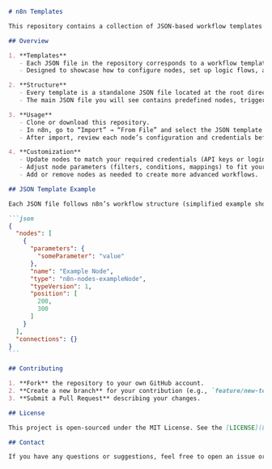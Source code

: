````markdown name=README.md
# n8n Templates

This repository contains a collection of JSON-based workflow templates for [n8n](https://n8n.io). Each template demonstrates practical automation examples and can be customized or extended for different use cases.

## Overview

1. **Templates**  
   - Each JSON file in the repository corresponds to a workflow template.  
   - Designed to showcase how to configure nodes, set up logic flows, and transform data.

2. **Structure**  
   - Every template is a standalone JSON file located at the root directory of this repository.  
   - The main JSON file you will see contains predefined nodes, triggers, and logic to help you quickly set up workflows in n8n.

3. **Usage**  
   - Clone or download this repository.  
   - In n8n, go to “Import” → “From File” and select the JSON template you wish to use.  
   - After import, review each node’s configuration and credentials before execution.

4. **Customization**  
   - Update nodes to match your required credentials (API keys or login details).  
   - Adjust node parameters (filters, conditions, mappings) to fit your specific data flows.  
   - Add or remove nodes as needed to create more advanced workflows.

## JSON Template Example

Each JSON file follows n8n’s workflow structure (simplified example shown below for illustration):

```json
{
  "nodes": [
    {
      "parameters": {
        "someParameter": "value"
      },
      "name": "Example Node",
      "type": "n8n-nodes-exampleNode",
      "typeVersion": 1,
      "position": [
        200,
        300
      ]
    }
  ],
  "connections": {}
}
```

## Contributing

1. **Fork** the repository to your own GitHub account.  
2. **Create a new branch** for your contribution (e.g., `feature/new-template`).  
3. **Submit a Pull Request** describing your changes.  

## License

This project is open-sourced under the MIT License. See the [LICENSE](LICENSE) file for details.

## Contact

If you have any questions or suggestions, feel free to open an issue or submit a pull request.
````
